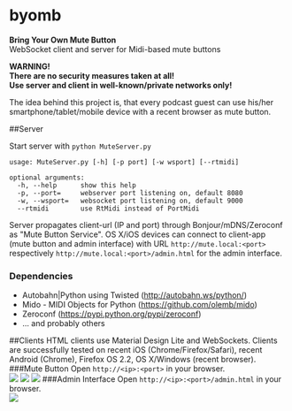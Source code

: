 # byomb
**Bring Your Own Mute Button**  
WebSocket client and server for Midi-based mute buttons

**WARNING!**  
**There are no security measures taken at all!**  
**Use server and client in well-known/private networks only!**

The idea behind this project is, that every podcast guest can use his/her smartphone/tablet/mobile device with a recent browser as mute button.

##Server

Start server with ```python MuteServer.py```

```
usage: MuteServer.py [-h] [-p port] [-w wsport] [--rtmidi]

optional arguments:
  -h, --help      show this help
  -p, --port=     webserver port listening on, default 8080
  -w, --wsport=   websocket port listening on, default 9000
  --rtmidi        use RtMidi instead of PortMidi
```

Server propagates client-url (IP and port) through Bonjour/mDNS/Zeroconf as "Mute Button Service".
OS X/iOS devices can connect to client-app (mute button and admin interface) with URL ```http://mute.local:<port>``` respectively ```http://mute.local:<port>/admin.html``` for the admin interface.

### Dependencies
- Autobahn|Python using Twisted (http://autobahn.ws/python/)  
- Mido - MIDI Objects for Python (https://github.com/olemb/mido)  
- Zeroconf (https://pypi.python.org/pypi/zeroconf)  
- ... and probably others

##Clients
HTML clients use Material Design Lite and WebSockets.
Clients are successfully tested on recent iOS (Chrome/Firefox/Safari), recent Android (Chrome), Firefox OS 2.2, OS X/Windows (recent browser).
###Mute Button
Open ```http://<ip>:<port>``` in your browser.  
![](https://mabe.at/byomb/mute-button_connect.png)
![](https://mabe.at/byomb/mute-button_on.png)
![](https://mabe.at/byomb/mute-button_off.png)
###Admin Interface
Open ```http://<ip>:<port>/admin.html``` in your browser.  
![](https://mabe.at/byomb/admin-interface.png)
